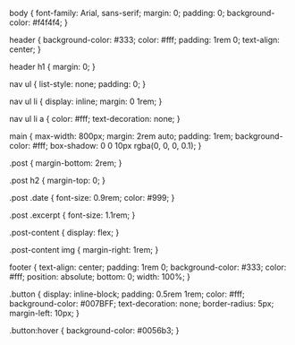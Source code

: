 body {
    font-family: Arial, sans-serif;
    margin: 0;
    padding: 0;
    background-color: #f4f4f4;
}

header {
    background-color: #333;
    color: #fff;
    padding: 1rem 0;
    text-align: center;
}

header h1 {
    margin: 0;
}

nav ul {
    list-style: none;
    padding: 0;
}

nav ul li {
    display: inline;
    margin: 0 1rem;
}

nav ul li a {
    color: #fff;
    text-decoration: none;
}

main {
    max-width: 800px;
    margin: 2rem auto;
    padding: 1rem;
    background-color: #fff;
    box-shadow: 0 0 10px rgba(0, 0, 0, 0.1);
}

.post {
    margin-bottom: 2rem;
}

.post h2 {
    margin-top: 0;
}

.post .date {
    font-size: 0.9rem;
    color: #999;
}

.post .excerpt {
    font-size: 1.1rem;
}

.post-content {
    display: flex;
}

.post-content img {
    margin-right: 1rem;
}

footer {
    text-align: center;
    padding: 1rem 0;
    background-color: #333;
    color: #fff;
    position: absolute;
    bottom: 0;
    width: 100%;
}

.button {
    display: inline-block;
    padding: 0.5rem 1rem;
    color: #fff;
    background-color: #007BFF;
    text-decoration: none;
    border-radius: 5px;
    margin-left: 10px;
}

.button:hover {
    background-color: #0056b3;
}
